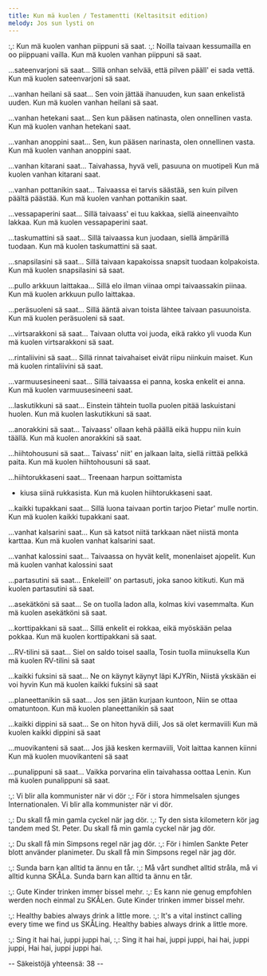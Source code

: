 ```yaml
---
title: Kun mä kuolen / Testamentti (Keltasitsit edition)
melody: Jos sun lysti on
---
```


:,: Kun mä kuolen vanhan piippuni sä saat. :,:
Noilla taivaan kessumailla
en oo piippuani vailla.
Kun mä kuolen vanhan piippuni sä saat.

...sateenvarjoni sä saat...
Sillä onhan selvää, että
pilven pääll' ei sada vettä.
Kun mä kuolen sateenvarjoni sä saat.

...vanhan heilani sä saat...
Sen voin jättää ihanuuden,
kun saan enkelistä uuden.
Kun mä kuolen vanhan heilani sä saat.

...vanhan hetekani saat...
Sen kun pääsen natinasta,
olen onnellinen vasta.
Kun mä kuolen vanhan hetekani saat.

...vanhan anoppini saat...
Sen, kun pääsen narinasta,
olen onnellinen vasta.
Kun mä kuolen vanhan anoppini saat.

...vanhan kitarani saat...
Taivahassa, hyvä veli,
pasuuna on muotipeli
Kun mä kuolen vanhan kitarani saat.

...vanhan pottanikin saat...
Taivaassa ei tarvis säästää,
sen kuin pilven päältä päästää.
Kun mä kuolen vanhan pottanikin saat.

...vessapaperini saat...
Sillä taivaass' ei tuu kakkaa,
siellä aineenvaihto lakkaa.
Kun mä kuolen vessapaperini saat.

...taskumattini sä saat...
Sillä taivaassa kun juodaan,
siellä ämpärillä tuodaan.
Kun mä kuolen taskumattini sä saat.

...snapsilasini sä saat...
Sillä taivaan kapakoissa
snapsit tuodaan kolpakoista.
Kun mä kuolen snapsilasini sä saat.

...pullo arkkuun laittakaa...
Sillä elo ilman viinaa
ompi taivaassakin piinaa.
Kun mä kuolen arkkuun pullo laittakaa.

...peräsuoleni sä saat...
Sillä ääntä aivan toista
lähtee taivaan pasuunoista.
Kun mä kuolen peräsuoleni sä saat.

...virtsarakkoni sä saat...
Taivaan olutta voi juoda,
eikä rakko yli vuoda
Kun mä kuolen virtsarakkoni sä saat.

...rintaliivini sä saat...
Sillä rinnat taivahaiset
eivät riipu niinkuin maiset.
Kun mä kuolen rintaliivini sä saat.

...varmuusesineeni saat...
Sillä taivaassa ei panna,
koska enkelit ei anna.
Kun mä kuolen varmuusesineeni saat.

...laskutikkuni sä saat...
Einstein tähtein tuolla puolen
pitää laskuistani huolen.
Kun mä kuolen laskutikkuni sä saat.

...anorakkini sä saat...
Taivaass' ollaan kehä päällä
eikä huppu niin kuin täällä.
Kun mä kuolen anorakkini sä saat.

...hiihtohousuni sä saat...
Taivass' niit' en jalkaan laita,
siellä riittää pelkkä paita.
Kun mä kuolen hiihtohousuni sä saat.

...hiihtorukkaseni saat...
Treenaan harpun soittamista
- kiusa siinä rukkasista.
Kun mä kuolen hiihtorukkaseni saat.

...kaikki tupakkani saat...
Sillä luona taivaan portin
tarjoo Pietar' mulle nortin.
Kun mä kuolen kaikki tupakkani saat.

...vanhat kalsarini saat...
Kun sä katsot niitä tarkkaan
näet niistä monta karttaa.
Kun mä kuolen vanhat kalsarini saat.

...vanhat kalossini saat...
Taivaassa on hyvät kelit,
monenlaiset ajopelit.
Kun mä kuolen vanhat kalossini saat

...partasutini sä saat...
Enkeleill' on partasuti,
joka sanoo kitikuti.
Kun mä kuolen partasutini sä saat.

...asekätköni sä saat...
Se on tuolla ladon alla,
kolmas kivi vasemmalta.
Kun mä kuolen asekätköni sä saat.

...korttipakkani sä saat...
Sillä enkelit ei rokkaa,
eikä myöskään pelaa pokkaa.
Kun mä kuolen korttipakkani sä saat.

...RV-tilini sä saat...
Siel on saldo toisel saalla,
Tosin tuolla miinuksella
Kun mä kuolen RV-tilini sä saat

...kaikki fuksini sä saat...
Ne on käynyt käynyt läpi KJYRin,
Niistä ykskään ei voi hyvin
Kun mä kuolen kaikki fuksini sä saat
  
...planeettanikin sä saat...
Jos sen jätän kurjaan kuntoon,
Niin se ottaa omatuntoon.
Kun mä kuolen planeettanikin sä saat

...kaikki dippini sä saat...
Se on hiton hyvä diili,
Jos sä olet kermaviili
Kun mä kuolen kaikki dippini sä saat

...muovikanteni sä saat...
Jos jää kesken kermaviili,
Voit laittaa kannen kiinni
Kun mä kuolen muovikanteni sä saat

...punalippuni sä saat...
Vaikka porvarina elin
taivahassa oottaa Lenin.
Kun mä kuolen punalippuni sä saat.

:,: Vi blir alla kommunister när vi dör :,:
För i stora himmelsalen
sjunges Internationalen.
Vi blir alla kommunister när vi dör.

:,: Du skall få min gamla cyckel när jag dör. :,:
Ty den sista kilometern
kör jag tandem med St. Peter.
Du skall få min gamla cyckel när jag dör.

:,: Du skall få min Simpsons regel när jag dör. :,:
För i himlen Sankte Peter
blott använder planimeter.
Du skall få min Simpsons regel när jag dör.

:,: Sunda barn kan alltid ta ännu en tår. :,:
Må vårt sundhet alltid stråla,
må vi alltid kunna SKÅLa.
Sunda barn kan alltid ta ännu en tår.

:,: Gute Kinder trinken immer bissel mehr. :,:
Es kann nie genug empfohlen
werden noch einmal zu SKÅLen.
Gute Kinder trinken immer bissel mehr.

:,: Healthy babies always drink a little more. :,:
It's a vital instinct calling
every time we find us SKÅLing.
Healthy babies always drink a little more.

:,: Sing it hai hai, juppi juppi hai, :,:
Sing it hai hai, juppi juppi, hai hai, juppi juppi,
Hai hai, juppi juppi hai.

-- Säkeistöjä yhteensä: 38 --
